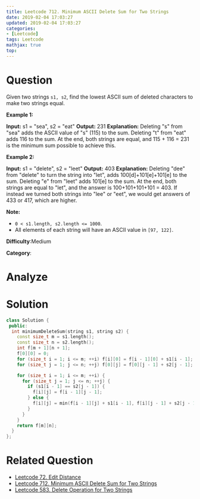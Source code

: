 ```yaml
---
title: Leetcode 712. Minimum ASCII Delete Sum for Two Strings
date: 2019-02-04 17:03:27
updated: 2019-02-04 17:03:27
categories: 
- [Leetcode]
tags: Leetcode
mathjax: true
top:
---
```


# Question

Given two strings  `s1, s2`, find the lowest ASCII sum of deleted characters to make two strings equal.

**Example 1:**  

**Input:** s1 = "sea", s2 = "eat"
**Output:** 231
**Explanation:** Deleting "s" from "sea" adds the ASCII value of "s" (115) to the sum.
Deleting "t" from "eat" adds 116 to the sum.
At the end, both strings are equal, and 115 + 116 = 231 is the minimum sum possible to achieve this.

**Example 2:**  

**Input:** s1 = "delete", s2 = "leet"
**Output:** 403
**Explanation:** Deleting "dee" from "delete" to turn the string into "let",
adds 100[d]+101[e]+101[e] to the sum.  Deleting "e" from "leet" adds 101[e] to the sum.
At the end, both strings are equal to "let", and the answer is 100+101+101+101 = 403.
If instead we turned both strings into "lee" or "eet", we would get answers of 433 or 417, which are higher.

**Note:**

- `0 < s1.length, s2.length <= 1000`.
- All elements of each string will have an ASCII value in  `[97, 122]`.

**Difficulty**:Medium

**Category**:

<!-- more -->

# Analyze

# Solution

```cpp
class Solution {
 public:
  int minimumDeleteSum(string s1, string s2) {
    const size_t m = s1.length();
    const size_t n = s2.length();
    int f[m + 1][n + 1];
    f[0][0] = 0;
    for (size_t i = 1; i <= m; ++i) f[i][0] = f[i - 1][0] + s1[i - 1];
    for (size_t j = 1; j <= n; ++j) f[0][j] = f[0][j - 1] + s2[j - 1];

    for (size_t i = 1; i <= m; ++i) {
      for (size_t j = 1; j <= n; ++j) {
        if (s1[i - 1] == s2[j - 1]) {
          f[i][j] = f[i - 1][j - 1];
        } else {
          f[i][j] = min(f[i - 1][j] + s1[i - 1], f[i][j - 1] + s2[j - 1]);
        }
      }
    }
    return f[m][n];
  }
};
```

# Related Question

* [Leetcode 72. Edit Distance](./Leetcode-72-Edit-Distance/)
* [Leetcode 712. Minimum ASCII Delete Sum for Two Strings](./Leetcode-712-Minimum-ASCII-Delete-Sum-for-Two-Strings/)
* [Leetcode 583. Delete Operation for Two Strings](./Leetcode-583-Delete-Operation-for-Two-Strings/)